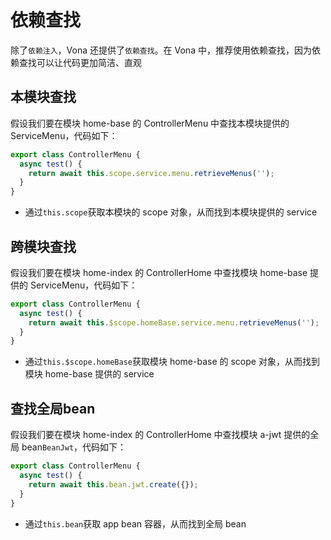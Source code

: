 # 依赖查找

除了`依赖注入`，Vona 还提供了`依赖查找`。在 Vona 中，推荐使用依赖查找，因为依赖查找可以让代码更加简洁、直观

## 本模块查找

假设我们要在模块 home-base 的 ControllerMenu 中查找本模块提供的 ServiceMenu，代码如下：

``` typescript
export class ControllerMenu {
  async test() {
    return await this.scope.service.menu.retrieveMenus('');
  }
}  
```

- 通过`this.scope`获取本模块的 scope 对象，从而找到本模块提供的 service

## 跨模块查找

假设我们要在模块 home-index 的 ControllerHome 中查找模块 home-base 提供的 ServiceMenu，代码如下：

``` typescript
export class ControllerMenu {
  async test() {
    return await this.$scope.homeBase.service.menu.retrieveMenus('');
  }
}  
```

- 通过`this.$scope.homeBase`获取模块 home-base 的 scope 对象，从而找到模块 home-base 提供的 service

## 查找全局bean

假设我们要在模块 home-index 的 ControllerHome 中查找模块 a-jwt 提供的全局 bean`BeanJwt`，代码如下：

``` typescript
export class ControllerMenu {
  async test() {
    return await this.bean.jwt.create({});
  }
}  
```

- 通过`this.bean`获取 app bean 容器，从而找到全局 bean
